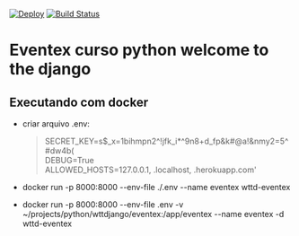 [![Deploy](https://www.herokucdn.com/deploy/button.png)](https://eventex-wttd-rfaguiar.herokuapp.com/)
[![Build Status](https://travis-ci.org/rfaguiar/wttdjango.svg?branch=master)](https://travis-ci.org/rfaguiar/wttdjango)  

# Eventex curso python welcome to the django  

## Executando com docker  
* criar arquivo .env:  
    > SECRET_KEY=s$_x=1bihmpn2^!jfk_i*^9n8+d_fp&k#@a!&nmy2=5^#dw4b(  
    > DEBUG=True  
    > ALLOWED_HOSTS=127.0.0.1, .localhost, .herokuapp.com'  
    
* docker run -p 8000:8000 --env-file ./.env --name eventex wttd-eventex  
* docker run -p 8000:8000 --env-file .env -v ~/projects/python/wttdjango/eventex:/app/eventex --name eventex -d wttd-eventex  